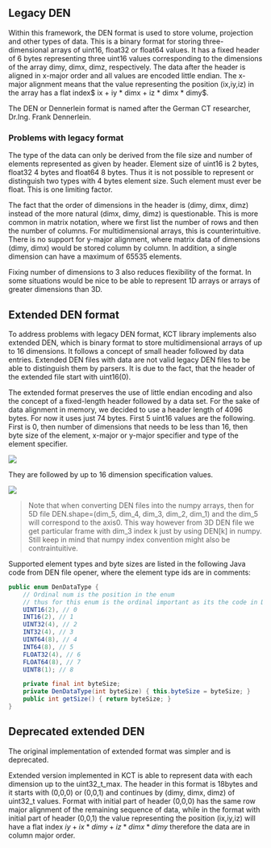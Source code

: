 <!--
.. title: DEN format
.. slug: den-format
.. date: 2021-09-13 12:06:01 UTC+02:00
.. tags: 
.. category: 
.. link: 
.. description: 
.. type: text
.. has_math: true
-->

## Legacy DEN

Within this framework, the DEN format is used to store volume, projection and other types of data. This is a binary format for storing three-dimensional arrays of uint16, float32 or float64 values. It has a fixed header of 6 bytes representing three uint16 values corresponding to the dimensions of the array dimy, dimx, dimz, respectively. The data after the header is aligned in x-major order and all values are encoded little endian. The x-major alignment means that the value representing the position (ix,iy,iz) in the array has a flat index$ ix + iy * dimx + iz * dimx * dimy$. 


The DEN or Dennerlein format is named after the German CT researcher, Dr.Ing. Frank Dennerlein.

### Problems with legacy format

The type of the data can only be derived from the file size and number of elements represented as given by header. Element size of uint16 is 2 bytes, float32 4 bytes and float64 8 bytes. Thus it is not possible to represent or distinguish two types with 4 bytes element size. Such element must ever be float. This is one limiting factor.

The fact that the order of dimensions in the header is (dimy, dimx, dimz) instead of the more natural (dimx, dimy, dimz) is questionable. This is more common in matrix notation, where we first list the number of rows and then the number of columns. For multidimensional arrays, this is counterintuitive. There is no support for y-major alignment, where matrix data of dimensions (dimy, dimx) would be stored column by column. In addition, a single dimension can have a maximum of 65535 elements.

Fixing number of dimensions to 3 also reduces flexibility of the format. In some situations would be nice to be able to represent 1D arrays or arrays of greater dimensions than 3D.


## Extended DEN format

To address problems with legacy DEN format, KCT library implements also extended DEN, which is binary format to store multidimensional arrays of up to 16 dimensions. It follows a concept of small header followed by data entries. Extended DEN files with data are not valid legacy DEN files to be able to distinguish them by parsers. It is due to the fact, that the header of the extended file start with uint16(0). 

The extended format preserves the use of little endian encoding and also the concept of a fixed-length header followed by a data set. For the sake of data alignment in memory, we decided to use a header length of 4096 bytes. For now it uses just 74 bytes. First 5 uint16 values are the following. First is 0, then number of dimensions that needs to be less than 16, then byte size of the element, x-major or y-major specifier and type of the element specifier.

<img src="/images/DENEXT_header1.svg"/>

They are followed by up to 16 dimension specification values.

<img src="/images/DENEXT_header2.svg"/>

> Note that when converting DEN files into the numpy arrays, then for 5D file DEN.shape=(dim_5, dim_4, dim_3, dim_2, dim_1) and the dim_5 will correspond to the axis0. This way however from 3D DEN file we get particular frame with dim_3 index k just by using DEN[k] in numpy. Still keep in mind that numpy index convention might also be contraintuitive.

Supported element types and byte sizes are listed in the following Java code from DEN file opener, where the element type ids are in comments:

```java
public enum DenDataType {
    // Ordinal num is the position in the enum
    // thus for this enum is the ordinal important as its the code in DEX file
    UINT16(2), // 0
    INT16(2), // 1
    UINT32(4), // 2
    INT32(4), // 3
    UINT64(8), // 4
    INT64(8), // 5
    FLOAT32(4), // 6
    FLOAT64(8), // 7
    UINT8(1); // 8

    private final int byteSize;
    private DenDataType(int byteSize) { this.byteSize = byteSize; }
    public int getSize() { return byteSize; }
}
```




## Deprecated extended DEN
The original implementation of extended format was simpler and is deprecated.

Extended version implemented in KCT is able to represent data with each dimension up to the uint32_t_max. The header in this format is 18bytes and it starts with (0,0,0) or (0,0,1) and continues by (dimy, dimx, dimz) of uint32_t values. Format with initial part of header (0,0,0) has the same row major alignment of the remaining sequence of data, while in the format with initial part of header (0,0,1) the value representing the position (ix,iy,iz) will have a flat index $iy + ix * dimy + iz * dimx * dimy$
therefore the data are in column major order.
